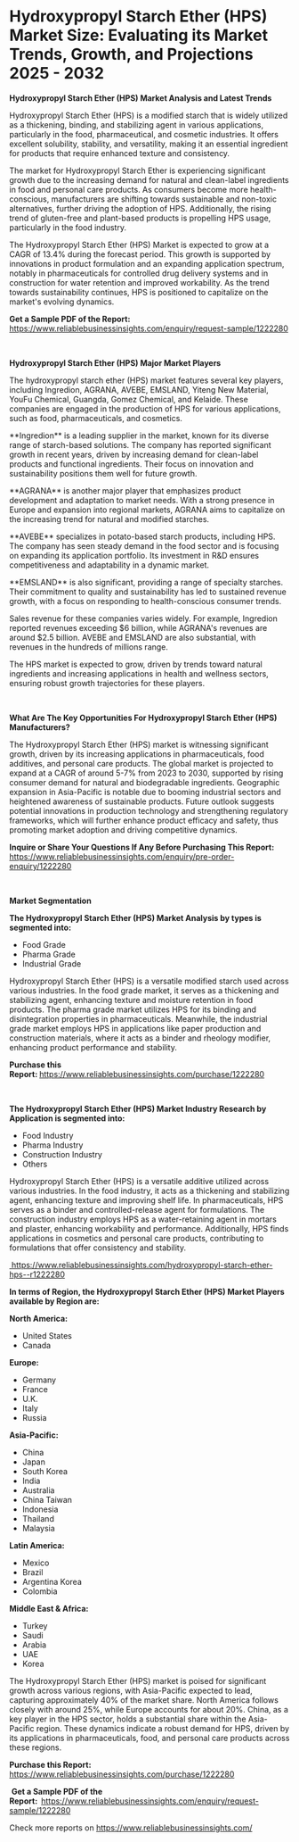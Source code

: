 <p><h1>Hydroxypropyl Starch Ether (HPS) Market Size: Evaluating its Market Trends, Growth, and Projections 2025 - 2032</h1></p><p><strong>Hydroxypropyl Starch Ether (HPS) Market Analysis and Latest Trends</strong></p>
<p><p>Hydroxypropyl Starch Ether (HPS) is a modified starch that is widely utilized as a thickening, binding, and stabilizing agent in various applications, particularly in the food, pharmaceutical, and cosmetic industries. It offers excellent solubility, stability, and versatility, making it an essential ingredient for products that require enhanced texture and consistency. </p><p>The market for Hydroxypropyl Starch Ether is experiencing significant growth due to the increasing demand for natural and clean-label ingredients in food and personal care products. As consumers become more health-conscious, manufacturers are shifting towards sustainable and non-toxic alternatives, further driving the adoption of HPS. Additionally, the rising trend of gluten-free and plant-based products is propelling HPS usage, particularly in the food industry.</p><p>The Hydroxypropyl Starch Ether (HPS) Market is expected to grow at a CAGR of 13.4% during the forecast period. This growth is supported by innovations in product formulation and an expanding application spectrum, notably in pharmaceuticals for controlled drug delivery systems and in construction for water retention and improved workability. As the trend towards sustainability continues, HPS is positioned to capitalize on the market's evolving dynamics.</p></p>
<p><strong>Get a Sample PDF of the Report:&nbsp;</strong> <a href="https://www.reliablebusinessinsights.com/enquiry/request-sample/1222280?utm_campaign=2032&utm_medium=2&utm_source=Github&utm_content=ia&utm_term=05022025&utm_id=hydroxypropyl-starch-ether-hps">https://www.reliablebusinessinsights.com/enquiry/request-sample/1222280</a></p>
<p>&nbsp;</p>
<p><strong>Hydroxypropyl Starch Ether (HPS) Major Market Players</strong></p>
<p><p>The hydroxypropyl starch ether (HPS) market features several key players, including Ingredion, AGRANA, AVEBE, EMSLAND, Yiteng New Material, YouFu Chemical, Guangda, Gomez Chemical, and Kelaide. These companies are engaged in the production of HPS for various applications, such as food, pharmaceuticals, and cosmetics. </p><p>**Ingredion** is a leading supplier in the market, known for its diverse range of starch-based solutions. The company has reported significant growth in recent years, driven by increasing demand for clean-label products and functional ingredients. Their focus on innovation and sustainability positions them well for future growth.</p><p>**AGRANA** is another major player that emphasizes product development and adaptation to market needs. With a strong presence in Europe and expansion into regional markets, AGRANA aims to capitalize on the increasing trend for natural and modified starches.</p><p>**AVEBE** specializes in potato-based starch products, including HPS. The company has seen steady demand in the food sector and is focusing on expanding its application portfolio. Its investment in R&D ensures competitiveness and adaptability in a dynamic market.</p><p>**EMSLAND** is also significant, providing a range of specialty starches. Their commitment to quality and sustainability has led to sustained revenue growth, with a focus on responding to health-conscious consumer trends.</p><p>Sales revenue for these companies varies widely. For example, Ingredion reported revenues exceeding $6 billion, while AGRANA's revenues are around $2.5 billion. AVEBE and EMSLAND are also substantial, with revenues in the hundreds of millions range.</p><p>The HPS market is expected to grow, driven by trends toward natural ingredients and increasing applications in health and wellness sectors, ensuring robust growth trajectories for these players.</p></p>
<p>&nbsp;</p>
<p><strong>What Are The Key Opportunities For Hydroxypropyl Starch Ether (HPS) Manufacturers?</strong></p>
<p><p>The Hydroxypropyl Starch Ether (HPS) market is witnessing significant growth, driven by its increasing applications in pharmaceuticals, food additives, and personal care products. The global market is projected to expand at a CAGR of around 5-7% from 2023 to 2030, supported by rising consumer demand for natural and biodegradable ingredients. Geographic expansion in Asia-Pacific is notable due to booming industrial sectors and heightened awareness of sustainable products. Future outlook suggests potential innovations in production technology and strengthening regulatory frameworks, which will further enhance product efficacy and safety, thus promoting market adoption and driving competitive dynamics.</p></p>
<p><strong>Inquire or Share Your Questions If Any Before Purchasing This Report:</strong> <a href="https://www.reliablebusinessinsights.com/enquiry/pre-order-enquiry/1222280?utm_campaign=2032&utm_medium=2&utm_source=Github&utm_content=ia&utm_term=05022025&utm_id=hydroxypropyl-starch-ether-hps">https://www.reliablebusinessinsights.com/enquiry/pre-order-enquiry/1222280</a></p>
<p>&nbsp;</p>
<p><strong>Market Segmentation</strong></p>
<p><strong>The Hydroxypropyl Starch Ether (HPS) Market Analysis by types is segmented into:</strong></p>
<p><ul><li>Food Grade</li><li>Pharma Grade</li><li>Industrial Grade</li></ul></p>
<p><p>Hydroxypropyl Starch Ether (HPS) is a versatile modified starch used across various industries. In the food grade market, it serves as a thickening and stabilizing agent, enhancing texture and moisture retention in food products. The pharma grade market utilizes HPS for its binding and disintegration properties in pharmaceuticals. Meanwhile, the industrial grade market employs HPS in applications like paper production and construction materials, where it acts as a binder and rheology modifier, enhancing product performance and stability.</p></p>
<p><strong>Purchase this Report:&nbsp;</strong><a href="https://www.reliablebusinessinsights.com/purchase/1222280?utm_campaign=2032&utm_medium=2&utm_source=Github&utm_content=ia&utm_term=05022025&utm_id=hydroxypropyl-starch-ether-hps">https://www.reliablebusinessinsights.com/purchase/1222280</a></p>
<p>&nbsp;</p>
<p><strong>The Hydroxypropyl Starch Ether (HPS) Market Industry Research by Application is segmented into:</strong></p>
<p><ul><li>Food Industry</li><li>Pharma Industry</li><li>Construction Industry</li><li>Others</li></ul></p>
<p><p>Hydroxypropyl Starch Ether (HPS) is a versatile additive utilized across various industries. In the food industry, it acts as a thickening and stabilizing agent, enhancing texture and improving shelf life. In pharmaceuticals, HPS serves as a binder and controlled-release agent for formulations. The construction industry employs HPS as a water-retaining agent in mortars and plaster, enhancing workability and performance. Additionally, HPS finds applications in cosmetics and personal care products, contributing to formulations that offer consistency and stability.</p></p>
<p><a href="https://www.reliablebusinessinsights.com/hydroxypropyl-starch-ether-hps--r1222280?utm_campaign=2032&utm_medium=2&utm_source=Github&utm_content=ia&utm_term=05022025&utm_id=hydroxypropyl-starch-ether-hps">&nbsp;https://www.reliablebusinessinsights.com/hydroxypropyl-starch-ether-hps--r1222280</a></p>
<p><strong>In terms of Region, the Hydroxypropyl Starch Ether (HPS) Market Players available by Region are:</strong></p>
<p>
    <p> <strong> North America: </strong>
        <ul>
            <li>United States</li>
            <li>Canada</li>
        </ul>
        </p> 
    <p> <strong> Europe: </strong>
        <ul>
            <li>Germany</li>
            <li>France</li>
            <li>U.K.</li>
            <li>Italy</li>
            <li>Russia</li>
        </ul>
        </p> 
    <p> <strong> Asia-Pacific: </strong>
        <ul>
            <li>China</li>
            <li>Japan</li>
            <li>South Korea</li>
            <li>India</li>
            <li>Australia</li>
            <li>China Taiwan</li>
            <li>Indonesia</li>
            <li>Thailand</li>
            <li>Malaysia</li>
        </ul>
        </p> 
    <p> <strong> Latin America: </strong>
        <ul>
            <li>Mexico</li>
            <li>Brazil</li>
            <li>Argentina Korea</li>
            <li>Colombia</li>
        </ul>
        </p> 
    <p> <strong> Middle East & Africa: </strong>
        <ul>
            <li>Turkey</li>
            <li>Saudi</li>
            <li>Arabia</li>
            <li>UAE</li>
            <li>Korea</li>
        </ul>
    </p>
    </p>
<p><p>The Hydroxypropyl Starch Ether (HPS) market is poised for significant growth across various regions, with Asia-Pacific expected to lead, capturing approximately 40% of the market share. North America follows closely with around 25%, while Europe accounts for about 20%. China, as a key player in the HPS sector, holds a substantial share within the Asia-Pacific region. These dynamics indicate a robust demand for HPS, driven by its applications in pharmaceuticals, food, and personal care products across these regions.</p></p>
<p><strong>Purchase this Report: </strong><a href="https://www.reliablebusinessinsights.com/purchase/1222280?utm_campaign=2032&utm_medium=2&utm_source=Github&utm_content=ia&utm_term=05022025&utm_id=hydroxypropyl-starch-ether-hps">https://www.reliablebusinessinsights.com/purchase/1222280</a></p>
<p>&nbsp;<strong>Get a Sample PDF of the Report:&nbsp;&nbsp;</strong><a href="https://www.reliablebusinessinsights.com/enquiry/request-sample/1222280?utm_campaign=2032&utm_medium=2&utm_source=Github&utm_content=ia&utm_term=05022025&utm_id=hydroxypropyl-starch-ether-hps">https://www.reliablebusinessinsights.com/enquiry/request-sample/1222280</a></p>
<p><strong></strong></p>
<p>Check more reports on <a href="https://www.reliablebusinessinsights.com/?utm_campaign=2032&utm_medium=2&utm_source=Github&utm_content=ia&utm_term=05022025&utm_id=hydroxypropyl-starch-ether-hps">https://www.reliablebusinessinsights.com/</a></p>